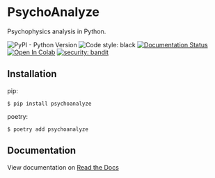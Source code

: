 # PsychoAnalyze

Psychophysics analysis in Python.

![PyPI - Python Version](https://img.shields.io/pypi/pyversions/psychoanalyze) 
![Code style: black](https://img.shields.io/badge/code%20style-black-000000.svg)
[![Documentation Status](https://readthedocs.org/projects/psychoanalyze/badge/?version=latest)](https://psychoanalyze.readthedocs.io/en/latest/?badge=latest)
[![Open In Colab](https://colab.research.google.com/assets/colab-badge.svg)](https://colab.research.google.com/github/schlich/psychoanalyze/blob/main/docs/notebook.ipynb)
[![security: bandit](https://img.shields.io/badge/security-bandit-yellow.svg)](https://github.com/PyCQA/bandit)



## Installation
pip:
```console
$ pip install psychoanalyze
```
poetry:
```console
$ poetry add psychoanalyze
```

## Documentation
View documentation on [Read the Docs](https://psychoanalyze.readthedocs.io/en/latest/)